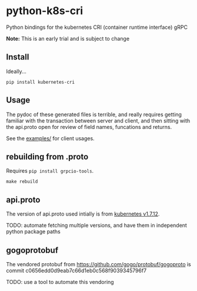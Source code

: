 # python-k8s-cri

Python bindings for the kubernetes CRI (container runtime interface) gRPC

__Note:__ This is an early trial and is subject to change

## Install

Ideally...

```shell
pip install kubernetes-cri
```

## Usage

The pydoc of these generated files is terrible, and really requires getting familiar with the transaction between server and client, and then sitting with the api.proto open for review of field names, funcations and returns.

See the [examples/](./examples/) for client usages.

## rebuilding from .proto

Requires `pip install grpcio-tools`.

```shell
make rebuild
```

## api.proto

The version of api.proto used intially is from [kubernetes v1.7.12](https://github.com/kubernetes/kubernetes/blob/v1.7.12/pkg/kubelet/apis/cri/v1alpha1/runtime/api.proto).

TODO: automate fetching multiple versions, and have them in independent python package paths

## gogoprotobuf

The vendored protobuf from https://github.com/gogo/protobuf/gogoproto
is commit c0656edd0d9eab7c66d1eb0c568f9039345796f7

TODO: use a tool to automate this vendoring

